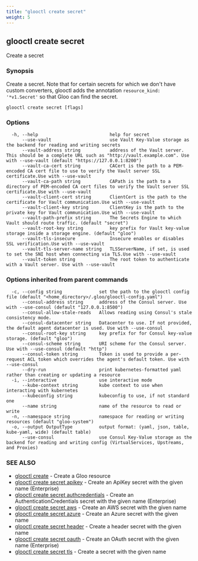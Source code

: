 ```yaml
---
title: "glooctl create secret"
weight: 5
---
```

## glooctl create secret

Create a secret

### Synopsis

Create a secret. Note that for certain secrets for which we don't have custom converters, glooctl adds the annotation `resource_kind: '*v1.Secret'` so that Gloo can find the secret.

```
glooctl create secret [flags]
```

### Options

```
  -h, --help                           help for secret
      --use-vault                      use Vault Key-Value storage as the backend for reading and writing secrets
      --vault-address string           address of the Vault server. This should be a complete URL such as "http://vault.example.com". Use with --use-vault (default "https://127.0.0.1:8200")
      --vault-ca-cert string           CACert is the path to a PEM-encoded CA cert file to use to verify the Vault server SSL certificate.Use with --use-vault
      --vault-ca-path string           CAPath is the path to a directory of PEM-encoded CA cert files to verify the Vault server SSL certificate.Use with --use-vault
      --vault-client-cert string       ClientCert is the path to the certificate for Vault communication.Use with --use-vault
      --vault-client-key string        ClientKey is the path to the private key for Vault communication.Use with --use-vault
      --vault-path-prefix string       The Secrets Engine to which Vault should route traffic. (default "secret")
      --vault-root-key string          key prefix for Vault key-value storage inside a storage engine. (default "gloo")
      --vault-tls-insecure             Insecure enables or disables SSL verification.Use with --use-vault
      --vault-tls-server-name string   TLSServerName, if set, is used to set the SNI host when connecting via TLS.Use with --use-vault
      --vault-token string             The root token to authenticate with a Vault server. Use with --use-vault
```

### Options inherited from parent commands

```
  -c, --config string              set the path to the glooctl config file (default "<home_directory>/.gloo/glooctl-config.yaml")
      --consul-address string      address of the Consul server. Use with --use-consul (default "127.0.0.1:8500")
      --consul-allow-stale-reads   Allows reading using Consul's stale consistency mode.
      --consul-datacenter string   Datacenter to use. If not provided, the default agent datacenter is used. Use with --use-consul
      --consul-root-key string     key prefix for for Consul key-value storage. (default "gloo")
      --consul-scheme string       URI scheme for the Consul server. Use with --use-consul (default "http")
      --consul-token string        Token is used to provide a per-request ACL token which overrides the agent's default token. Use with --use-consul
      --dry-run                    print kubernetes-formatted yaml rather than creating or updating a resource
  -i, --interactive                use interactive mode
      --kube-context string        kube context to use when interacting with kubernetes
      --kubeconfig string          kubeconfig to use, if not standard one
      --name string                name of the resource to read or write
  -n, --namespace string           namespace for reading or writing resources (default "gloo-system")
  -o, --output OutputType          output format: (yaml, json, table, kube-yaml, wide) (default table)
      --use-consul                 use Consul Key-Value storage as the backend for reading and writing config (VirtualServices, Upstreams, and Proxies)
```

### SEE ALSO

* [glooctl create](../glooctl_create)	 - Create a Gloo resource
* [glooctl create secret apikey](../glooctl_create_secret_apikey)	 - Create an ApiKey secret with the given name (Enterprise)
* [glooctl create secret authcredentials](../glooctl_create_secret_authcredentials)	 - Create an AuthenticationCredentials secret with the given name (Enterprise)
* [glooctl create secret aws](../glooctl_create_secret_aws)	 - Create an AWS secret with the given name
* [glooctl create secret azure](../glooctl_create_secret_azure)	 - Create an Azure secret with the given name
* [glooctl create secret header](../glooctl_create_secret_header)	 - Create a header secret with the given name
* [glooctl create secret oauth](../glooctl_create_secret_oauth)	 - Create an OAuth secret with the given name (Enterprise)
* [glooctl create secret tls](../glooctl_create_secret_tls)	 - Create a secret with the given name

